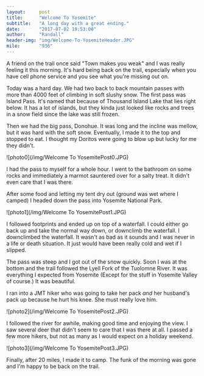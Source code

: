 ```yaml
---
layout:     post
title:      "Welcome To Yosemite"
subtitle:   "A long day with a great ending."
date:       "2017-07-02 19:53:00"
author:     "Randall"
header-img: "img/Welcome-To-YosemiteHeader.JPG"
mile:       "936"
---
```

A friend on the trail once said "Town makes you weak" and I was really feeling it this morning. It's hard being back on the trail, especially when you have cell phone service and you see what you're missing out on. 

Today was a hard day. We had two back to back mountain passes with more than 4000 feet of climbing in soft slushy snow. The first pass was Island Pass. It's named that because of Thousand Island Lake that lies right below. It has a lot of islands, but they kinda just looked like rocks and trees in a snow field since the lake was still frozen.

Then we had the big pass, Donohue. It was long and the incline was mellow, but it was hard with the soft snow. Eventually, I made it to the top and stopped to eat. I thought my Doritos were going to blow up but lucky for me they didn't. 

![photo0](/img/Welcome To YosemitePost0.JPG)

I had the pass to myself for a whole hour. I went to the bathroom on some rocks and immediately a marmot sauntered over for a salty treat. It didn't even care that I was there.

After some food and letting my tent dry out (ground was wet where I camped) I headed down the pass into Yosemite National Park.

![photo1](/img/Welcome To YosemitePost1.JPG)

I followed footprints and ended up on top of a waterfall. I could either go back up and take the normal way down, or downclimb the waterfall. I downclimbed the waterfall. It wasn't as bad as it sounds and I was never in a life or death situation. It just would have been really cold and wet if I slipped.

The pass was steep and I got out of the snow quickly. Soon I was at the bottom and the trail followed the Lyell Fork of the Tuolomne River. It was everything I expected from Yosemite (Except for the stuff in Yosemite Valley of course.) It was beautiful.

I ran into a JMT hiker who was going to take her pack *and* her husband's pack up because he hurt his knee. She must really love him.

![photo2](/img/Welcome To YosemitePost2.JPG)

I followed the river for awhile, making good time and enjoying the view. I saw several deer that didn't seem to care that I was there at all. I passed a few more hikers, but not as many as I would expect on a holiday weekend.

![photo3](/img/Welcome To YosemitePost3.JPG)

Finally, after 20 miles, I made it to camp. The funk of the morning was gone and I'm happy to be back on the trail. 
